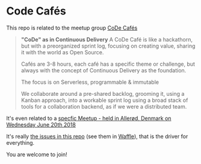 # Code Cafés

This repo is related to the meetup group [CoDe Cafés](https://www.meetup.com/code-cafes)

>**"CoDe" as in Continuous Delivery**
>A CoDe Café is like a hackathorn, but with a preorganized sprint log, focusing on creating value, sharing it with the world as Open Source.
>
>Cafés are 3-8 hours, each café has a specific theme or challenge, but always with the concept of Continuous Delivery as the foundation.
>
>The focus is on Serverless, programmable & immutable
>
>We collaborate around a pre-shared backlog, grooming it, using a Kanban approach, into a workable sprint log using a broad stack of tools for a collaboration backend, as if we were a distributed team.

It's even related to a [specfic Meetup - held in Allerød, Denmark on Wednesday June 20th 2018](https://www.meetup.com/code-cafes/events/251508242/)



It's really [the issues in this repo](https://github.com/code-cafes/cph/issues/) (see them in [Waffle](https://waffle.io/code-cafes/cph)), that is the driver for everything.

You are welcome to join!
